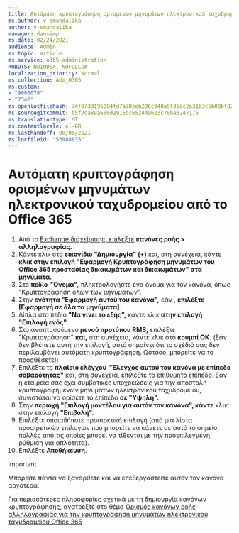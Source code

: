 ```yaml
---
title: Αυτόματη κρυπτογράφηση ορισμένων μηνυμάτων ηλεκτρονικού ταχυδρομείου από το Office 365
ms.author: v-smandalika
author: v-smandalika
manager: dansimp
ms.date: 02/24/2021
audience: Admin
ms.topic: article
ms.service: o365-administration
ROBOTS: NOINDEX, NOFOLLOW
localization_priority: Normal
ms.collection: Adm_O365
ms.custom:
- "9000078"
- "7342"
ms.openlocfilehash: 74f9733196004fd7a78eeb290c948a9f35ac2a31b3c5b00bf82e44081aac8637
ms.sourcegitcommit: b5f7da89a650d2915dc652449623c78be6247175
ms.translationtype: MT
ms.contentlocale: el-GR
ms.lasthandoff: 08/05/2021
ms.locfileid: "53988835"
---
```

# <a name="automatically-encrypt-certain-email-messages-from-office-365"></a>Αυτόματη κρυπτογράφηση ορισμένων μηνυμάτων ηλεκτρονικού ταχυδρομείου από το Office 365

1. Από το [Exchange διαχείρισης, επιλέξτε](https://outlook.office365.com/ecp/) **κανόνες ροής > αλληλογραφίας.** 
2. Κάντε κλικ στο **εικονίδιο "Δημιουργία" (+)** και, στη συνέχεια, κάντε **κλικ στην επιλογή "Εφαρμογή Κρυπτογράφηση μηνυμάτων του Office 365 προστασίας δικαιωμάτων και δικαιωμάτων" στα μηνύματα.**
3. Στο **πεδίο "Όνομα",** πληκτρολογήστε ένα όνομα για τον κανόνα, όπως "Κρυπτογράφηση όλων των *μηνυμάτων".*
4. Στην **ενότητα "Εφαρμογή αυτού του κανόνα",** εάν , **επιλέξτε [Εφαρμογή σε όλα τα μηνύματα]**. 
5. Δίπλα στο πεδίο **"Να γίνει το εξής",** κάντε κλικ **στην επιλογή "Επιλογή ενός".** 
6. Στο αναπτυσσόμενο **μενού προτύπου RMS,** επιλέξτε "Κρυπτογράφηση" **και,** στη συνέχεια, κάντε κλικ στο **κουμπί OK.** (Εάν δεν βλέπετε αυτή την επιλογή, αυτό σημαίνει ότι το σχέδιό σας δεν περιλαμβάνει αυτόματη κρυπτογράφηση. Ωστόσο, μπορείτε να το προσθέσετε!)
7. Επιλέξτε το **πλαίσιο ελέγχου "Έλεγχος αυτού του κανόνα με επίπεδο σοβαρότητας"** και, στη συνέχεια, επιλέξτε το επιθυμητό επίπεδο. Εάν η εταιρεία σας έχει συμβατικές υποχρεώσεις για την αποστολή κρυπτογραφημένων μηνυμάτων ηλεκτρονικού ταχυδρομείου, συνιστάται να ορίσετε το επίπεδο **σε "Υψηλή".**
8. Στην **περιοχή "Επιλογή μοντέλου για αυτόν τον κανόνα", κάντε** κλικ στην επιλογή **"Επιβολή".** 
9. Επιλέξτε οποιαδήποτε προαιρετική επιλογή (από μια λίστα προαιρετικών επιλογών που μπορείτε να κάνετε σε αυτό το σημείο, πολλές από τις οποίες μπορεί να τίθενται με την προεπιλεγμένη ρύθμιση για απλότητα).
10. Επιλέξτε **Αποθήκευση**.

> [!IMPORTANT]
> Μπορείτε πάντα να ξανάρθετε και να επεξεργαστείτε αυτόν τον κανόνα αργότερα.

Για περισσότερες πληροφορίες σχετικά με τη δημιουργία κανόνων κρυπτογράφησης, ανατρέξτε στο θέμα [Ορισμός κανόνων ροής αλληλογραφίας για την κρυπτογράφηση μηνυμάτων ηλεκτρονικού ταχυδρομείου Office 365](https://docs.microsoft.com/microsoft-365/compliance/define-mail-flow-rules-to-encrypt-email)

